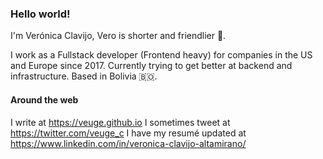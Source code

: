 ### Hello world!

I'm Verónica Clavijo, Vero is shorter and friendlier 🙂.

I work as a Fullstack developer (Frontend heavy) for companies in the US and Europe since 2017. Currently trying to get better at backend and infrastructure. Based in Bolivia 🇧🇴.

#### Around the web
I write at https://veuge.github.io
I sometimes tweet at https://twitter.com/veuge_c
I have my resumé updated at https://www.linkedin.com/in/veronica-clavijo-altamirano/

<!--
**Veuge/Veuge** is a ✨ _special_ ✨ repository because its `README.md` (this file) appears on your GitHub profile.

Here are some ideas to get you started:

- 🔭 I’m currently working on ...
- 🌱 I’m currently learning ...
- 👯 I’m looking to collaborate on ...
- 🤔 I’m looking for help with ...
- 💬 Ask me about ...
- 📫 How to reach me: ...
- 😄 Pronouns: ...
- ⚡ Fun fact: ...
-->
